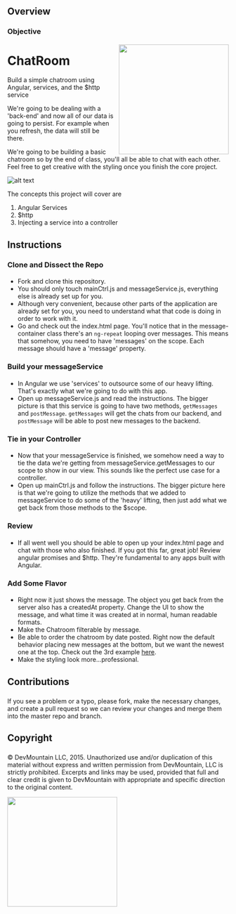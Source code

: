 ## Overview
### Objective
####
 
<img src="https://devmounta.in/img/logowhiteblue.png" width="250" align="right">

ChatRoom
========

Build a simple chatroom using Angular, services, and the $http service

We're going to be dealing with a 'back-end' and now all of our data is going to persist. For example when you refresh, the data will still be there.

We're going to be building a basic chatroom so by the end of class, you'll all be able to chat with each other. Feel free to get creative with the styling once you finish the core project.

![alt text](https://github.com/DevMountain/chatroom/blob/master/preview.png?raw=true)


The concepts this project will cover are

1. Angular Services
2. $http
3. Injecting a service into a controller

## Instructions

### Clone and Dissect the Repo
####
* Fork and clone this repository.
* You should only touch mainCtrl.js and messageService.js, everything else is already set up for you.
* Although very convenient, because other parts of the application are already set for you, you need to understand what that code is doing in order to work with it.
* Go and check out the index.html page. You'll notice that in the message-container class there's an `ng-repeat` looping over messages. This means that somehow, you need to have 'messages' on the scope.  Each message should have a 'message' property.


### Build your messageService
####
* In Angular we use 'services' to outsource some of our heavy lifting. That's exactly what we're going to do with this app.
* Open up messageService.js and read the instructions. The bigger picture is that this service is going to have two methods, `getMessages` and `postMessage`. `getMessages` will get the chats from our backend, and `postMessage` will be able to post new messages to the backend.


### Tie in your Controller
####
* Now that your messageService is finished, we somehow need a way to tie the data we're getting from messageService.getMessages to our scope to show in our view. This sounds like the perfect use case for a controller.
* Open up mainCtrl.js and follow the instructions. The bigger picture here is that we're going to utilize the methods that we added to messageService to do some of the 'heavy' lifting, then just add what we get back from those methods to the $scope.


### Review
####
* If all went well you should be able to open up your index.html page and chat with those who also finished. If you got this far, great job! Review angular promises and $http. They're fundamental to any apps built with Angular.


### Add Some Flavor
####
* Right now it just shows the message. The object you get back from the server also has a createdAt property. Change the UI to show the message, and what time it was created at in normal, human readable formats.  
* Make the Chatroom filterable by message.
* Be able to order the chatroom by date posted. Right now the default behavior placing new messages at the bottom, but we want the newest one at the top. Check out the 3rd example [here](http://www.w3schools.com/angular/ng_filter_orderby.asp).
* Make the styling look more...professional.

## Contributions
###
####
If you see a problem or a typo, please fork, make the necessary changes, and create a pull request so we can review your changes and merge them into the master repo and branch.

## Copyright
###
####
© DevMountain LLC, 2015. Unauthorized use and/or duplication of this material without express and written permission from DevMountain, LLC is strictly prohibited. Excerpts and links may be used, provided that full and clear credit is given to DevMountain with appropriate and specific direction to the original content.

<img src="https://devmounta.in/img/logowhiteblue.png" width="250">
